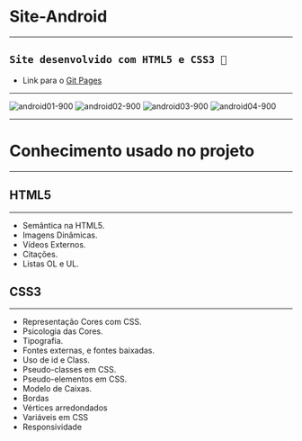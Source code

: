 # Site-Android
***
## `Site desenvolvido com HTML5 e CSS3 🚀`

* Link para o [Git Pages](https://morettegustavo.github.io/Site-Android/)
***
![android01-900](https://user-images.githubusercontent.com/88351614/132096743-a10090bd-e840-4572-a03d-51648f5f463e.jpg)
![android02-900](https://user-images.githubusercontent.com/88351614/132096745-7530778a-8bf0-43a2-a8fa-5d260121c83c.jpg)
![android03-900](https://user-images.githubusercontent.com/88351614/132096750-f2b1b352-02f9-46c9-ba0e-44a942e4ddcb.jpg)
![android04-900](https://user-images.githubusercontent.com/88351614/132096751-654afde7-31bc-4b5a-b49b-018e80bd35f1.jpg)

***
# Conhecimento usado no projeto
***
## HTML5
***
* Semântica na HTML5.
* Imagens Dinâmicas.
* Vídeos Externos.
* Citações.
* Listas OL e UL.

## CSS3
***
* Representação Cores com CSS.
* Psicologia das Cores.
* Tipografia.
* Fontes externas, e fontes baixadas.
* Uso de id e Class.
* Pseudo-classes em CSS.
* Pseudo-elementos em CSS.
* Modelo de Caixas.
* Bordas
* Vértices arredondados
* Variáveis em CSS
* Responsividade

